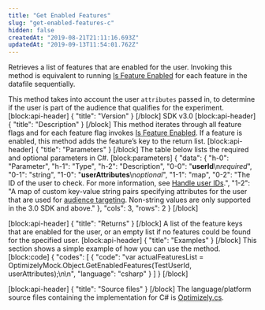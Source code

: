 ```yaml
---
title: "Get Enabled Features"
slug: "get-enabled-features-c"
hidden: false
createdAt: "2019-08-21T21:11:16.693Z"
updatedAt: "2019-09-13T11:54:01.762Z"
---
```

Retrieves a list of features that are enabled for the user. Invoking this method is equivalent to running [Is Feature Enabled](doc:is-feature-enabled-c) for each feature in the datafile sequentially.

This method takes into account the user `attributes` passed in, to determine if the user is part of the audience that qualifies for the experiment.  
[block:api-header]
{
  "title": "Version"
}
[/block]
SDK v3.0
[block:api-header]
{
  "title": "Description"
}
[/block]
This method iterates through all feature flags and for each feature flag invokes [Is Feature Enabled](doc:is-feature-enabled-c). If a feature is enabled, this method adds the feature’s key to the return list.
[block:api-header]
{
  "title": "Parameters"
}
[/block]
The table below lists the required and optional parameters in C#.
[block:parameters]
{
  "data": {
    "h-0": "Parameter",
    "h-1": "Type",
    "h-2": "Description",
    "0-0": "**userId**\n*required*",
    "0-1": "string",
    "1-0": "**userAttributes**\n*optional*",
    "1-1": "map",
    "0-2": "The ID of the user to check. For more information, see [Handle user IDs](doc:handle-user-ids).",
    "1-2": "A map of custom key-value string pairs specifying attributes for the user that are used for [audience targeting](doc:audiences). Non-string values are only supported in the 3.0 SDK and above."
  },
  "cols": 3,
  "rows": 2
}
[/block]

[block:api-header]
{
  "title": "Returns"
}
[/block]
A list of the feature keys that are enabled for the user, or an empty list if no features could be found for the specified user.
[block:api-header]
{
  "title": "Examples"
}
[/block]
This section shows a simple example of how you can use the method.
[block:code]
{
  "codes": [
    {
      "code": "var actualFeaturesList = OptimizelyMock.Object.GetEnabledFeatures(TestUserId, userAttributes);\n\n",
      "language": "csharp"
    }
  ]
}
[/block]

[block:api-header]
{
  "title": "Source files"
}
[/block]
The language/platform source files containing the implementation for C# is [Optimizely.cs](https://github.com/optimizely/csharp-sdk/blob/master/OptimizelySDK/Optimizely.cs).